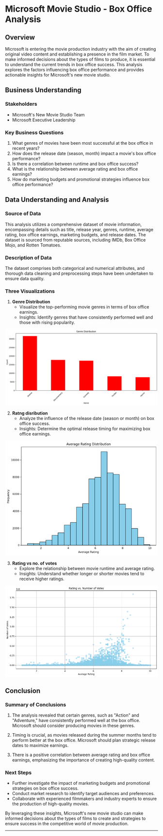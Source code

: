 # Microsoft Movie Studio - Box Office Analysis

## Overview

Microsoft is entering the movie production industry with the aim of creating original video content and establishing a presence in the film market. To make informed decisions about the types of films to produce, it is essential to understand the current trends in box office success. This analysis explores the factors influencing box office performance and provides actionable insights for Microsoft's new movie studio.

## Business Understanding

### Stakeholders

- Microsoft's New Movie Studio Team
- Microsoft Executive Leadership

### Key Business Questions

1. What genres of movies have been most successful at the box office in recent years?
2. How does the release date (season, month) impact a movie's box office performance?
3. Is there a correlation between runtime and box office success?
4. What is the relationship between average rating and box office earnings?
5. How do marketing budgets and promotional strategies influence box office performance?

## Data Understanding and Analysis

### Source of Data

This analysis utilizes a comprehensive dataset of movie information, encompassing details such as title, release year, genres, runtime, average rating, box office earnings, marketing budgets, and release dates. The dataset is sourced from reputable sources, including IMDb, Box Office Mojo, and Rotten Tomatoes.

### Description of Data

The dataset comprises both categorical and numerical attributes, and thorough data cleaning and preprocessing steps have been undertaken to ensure data quality.

### Three Visualizations

1. **Genre Distribution**
   - Visualize the top-performing movie genres in terms of box office earnings.
   - Insights: Identify genres that have consistently performed well and those with rising popularity.
     
![rating_vs_no_of_votes](images\top_5_genre_distribution.png)

2. **Ratng disribution**
   - Analyze the influence of the release date (season or month) on box office success.
   - Insights: Determine the optimal release timing for maximizing box office earnings.
     
![rating_vs_no_of_votes](images\rating_dist.png)

3. **Rating vs no. of votes**
   - Explore the relationship between movie runtime and average rating.
   - Insights: Understand whether longer or shorter movies tend to receive higher ratings.
     
![rating_vs_no_of_votes](images\rating_vs_no_of_votes.png)

## Conclusion

### Summary of Conclusions

1. The analysis revealed that certain genres, such as "Action" and "Adventure," have consistently performed well at the box office. Microsoft should consider producing movies in these genres.

2. Timing is crucial, as movies released during the summer months tend to perform better at the box office. Microsoft should plan strategic release dates to maximize earnings.

3. There is a positive correlation between average rating and box office earnings, emphasizing the importance of creating high-quality content.

### Next Steps

- Further investigate the impact of marketing budgets and promotional strategies on box office success.
- Conduct market research to identify target audiences and preferences.
- Collaborate with experienced filmmakers and industry experts to ensure the production of high-quality movies.

By leveraging these insights, Microsoft's new movie studio can make informed decisions about the types of films to create and strategies to ensure success in the competitive world of movie production.

---
